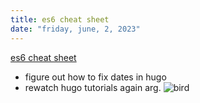 ```yaml
---
title: es6 cheat sheet
date: "friday, june, 2, 2023"
---
```

[es6 cheat sheet](https://melanieseltzer.github.io/es6-all-the-things/)
- figure out how to fix dates in hugo
- rewatch hugo tutorials again arg.
![bird](/bird.jpg)
